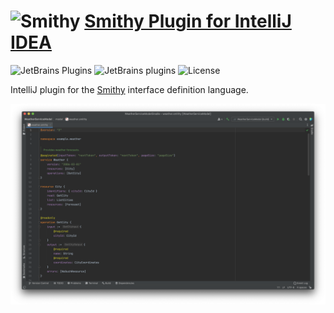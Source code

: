 # ![Smithy](https://plugins.jetbrains.com/files/18717/240071/icon/pluginIcon.svg) [Smithy Plugin for IntelliJ IDEA](https://plugins.jetbrains.com/plugin/18717-smithy)


![JetBrains Plugins](https://img.shields.io/jetbrains/plugin/v/18717-smithy?style=for-the-badge) ![JetBrains plugins](https://img.shields.io/jetbrains/plugin/d/18717-smithy?style=for-the-badge) ![License](https://img.shields.io/github/license/iancaffey/smithy-intellij-plugin?style=for-the-badge)

IntelliJ plugin for the [Smithy](https://awslabs.github.io/smithy) interface definition language.

![Smithy](docs/example.png)
